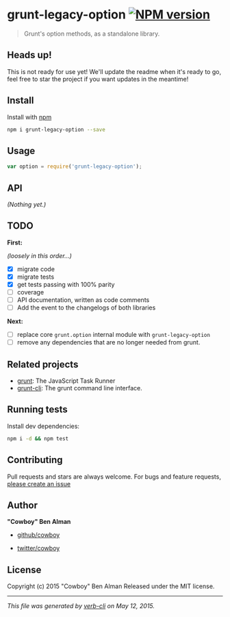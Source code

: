 # grunt-legacy-option [![NPM version](https://badge.fury.io/js/grunt-legacy-option.svg)](http://badge.fury.io/js/grunt-legacy-option)

> Grunt's option methods, as a standalone library.

## Heads up!

This is not ready for use yet! We'll update the readme when it's ready to go, feel free to star the project if you want updates in the meantime!

## Install

Install with [npm](https://www.npmjs.com/)

```bash
npm i grunt-legacy-option --save
```

## Usage

```js
var option = require('grunt-legacy-option');
```

## API

_(Nothing yet.)_

## TODO

**First:**

_(loosely in this order...)_

* [x] migrate code
* [x] migrate tests
* [x] get tests passing with 100% parity
* [ ] coverage
* [ ] API documentation, written as code comments
* [ ] Add the event to the changelogs of both libraries

**Next:**

* [ ] replace core `grunt.option` internal module with `grunt-legacy-option`
* [ ] remove any dependencies that are no longer needed from grunt.

## Related projects

* [grunt](http://gruntjs.com/): The JavaScript Task Runner
* [grunt-cli](http://gruntjs.com/): The grunt command line interface.

## Running tests

Install dev dependencies:

```bash
npm i -d && npm test
```

## Contributing

Pull requests and stars are always welcome. For bugs and feature requests, [please create an issue](https://github.com/gruntjs/grunt-legacy-option/issues/new)

## Author

**"Cowboy" Ben Alman**

+ [github/cowboy](https://github.com/cowboy)
* [twitter/cowboy](http://twitter.com/cowboy)

## License

Copyright (c) 2015 "Cowboy" Ben Alman
Released under the MIT license.

***

_This file was generated by [verb-cli](https://github.com/assemble/verb-cli) on May 12, 2015._